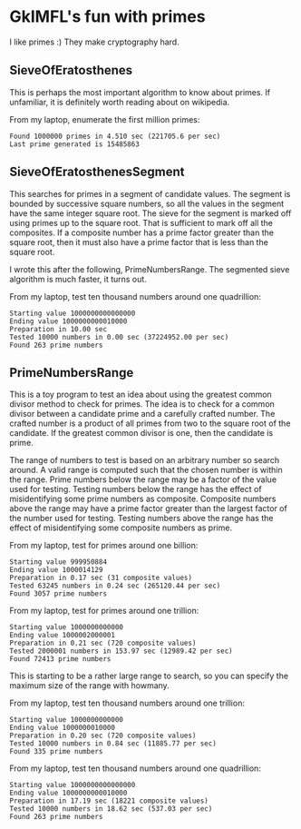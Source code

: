 # GkIMFL's fun with primes

I like primes :)  They make cryptography hard.

## SieveOfEratosthenes

This is perhaps the most important algorithm to know about primes.
If unfamiliar, it is definitely worth reading about on wikipedia.

From my laptop, enumerate the first million primes:

    Found 1000000 primes in 4.510 sec (221705.6 per sec)
    Last prime generated is 15485863

## SieveOfEratosthenesSegment

This searches for primes in a segment of candidate values.  The
segment is bounded by successive square numbers, so all the values in
the segment have the same integer square root.  The sieve for the
segment is marked off using primes up to the square root.  That is
sufficient to mark off all the composites.  If a composite number has
a prime factor greater than the square root, then it must also have a
prime factor that is less than the square root.

I wrote this after the following, PrimeNumbersRange.  The segmented
sieve algorithm is much faster, it turns out.

From my laptop, test ten thousand numbers around one quadrillion:

    Starting value 1000000000000000
    Ending value 1000000000010000
    Preparation in 10.00 sec
    Tested 10000 numbers in 0.00 sec (37224952.00 per sec)
    Found 263 prime numbers

## PrimeNumbersRange

This is a toy program to test an idea about using the greatest common
divisor method to check for primes.  The idea is to check for a common
divisor between a candidate prime and a carefully crafted number.  The
crafted number is a product of all primes from two to the square root
of the candidate.  If the greatest common divisor is one, then the
candidate is prime.

The range of numbers to test is based on an arbitrary number so search
around.  A valid range is computed such that the chosen number is
within the range.  Prime numbers below the range may be a factor of
the value used for testing.  Testing numbers below the range has the
effect of misidentifying some prime numbers as composite.  Composite
numbers above the range may have a prime factor greater than the
largest factor of the number used for testing.  Testing numbers above
the range has the effect of misidentifying some composite numbers as
prime.

From my laptop, test for primes around one billion:

    Starting value 999950884
    Ending value 1000014129
    Preparation in 0.17 sec (31 composite values)
    Tested 63245 numbers in 0.24 sec (265120.44 per sec)
    Found 3057 prime numbers

From my laptop, test for primes around one trillion:

    Starting value 1000000000000
    Ending value 1000002000001
    Preparation in 0.21 sec (720 composite values)
    Tested 2000001 numbers in 153.97 sec (12989.42 per sec)
    Found 72413 prime numbers

This is starting to be a rather large range to search, so you can
specify the maximum size of the range with howmany.

From my laptop, test ten thousand numbers around one trillion:

    Starting value 1000000000000
    Ending value 1000000010000
    Preparation in 0.20 sec (720 composite values)
    Tested 10000 numbers in 0.84 sec (11885.77 per sec)
    Found 335 prime numbers

From my laptop, test ten thousand numbers around one quadrillion:

    Starting value 1000000000000000
    Ending value 1000000000010000
    Preparation in 17.19 sec (18221 composite values)
    Tested 10000 numbers in 18.62 sec (537.03 per sec)
    Found 263 prime numbers


